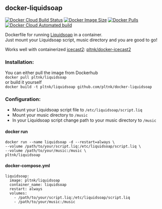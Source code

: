 ## docker-liquidsoap
[![Docker Cloud Build Status](https://img.shields.io/docker/cloud/build/pltnk/liquidsoap)](https://hub.docker.com/r/pltnk/liquidsoap)
[![Docker Image Size](https://img.shields.io/docker/image-size/pltnk/liquidsoap)](https://hub.docker.com/r/pltnk/liquidsoap)
[![Docker Pulls](https://img.shields.io/docker/pulls/pltnk/liquidsoap)](https://hub.docker.com/r/pltnk/liquidsoap)
[![Docker Cloud Automated build](https://img.shields.io/docker/cloud/automated/pltnk/liquidsoap)](https://hub.docker.com/r/pltnk/liquidsoap)

Dockerfile for running [Liquidsoap](https://www.liquidsoap.info/) in a container. \
Just mount your Liquidsoap script, music directory and you are good to go!

Works well with containerized [icecast2](https://icecast.org/): [pltnk/docker-icecast2](https://github.com/pltnk/docker-icecast2)

### Installation:
You can either pull the image from Dockerhub \
`docker pull pltnk/liquidsoap` \
or build it yourself \
`docker build -t pltnk/liquidsoap github.com/pltnk/docker-liquidsoap`

### Configuration:
- Mount your Liquidsoap script file to `/etc/liquidsoap/script.liq`
- Mount your music directory to `/music`
- In your Liquidsoap script change path to your music directory to `/music`

#### docker run
```
docker run --name liquidsoap -d --restart=always \
--volume /path/to/your/script.liq:/etc/liquidsoap/script.liq \
--volume /path/to/your/music:/music \
pltnk/liquidsoap
```
#### docker-compose.yml
```
liquidsoap:
  image: pltnk/liquidsoap
  container_name: liquidsoap
  restart: always
  volumes:
    - /path/to/your/script.liq:/etc/liquidsoap/script.liq
    - /path/to/your/music:/music
```
